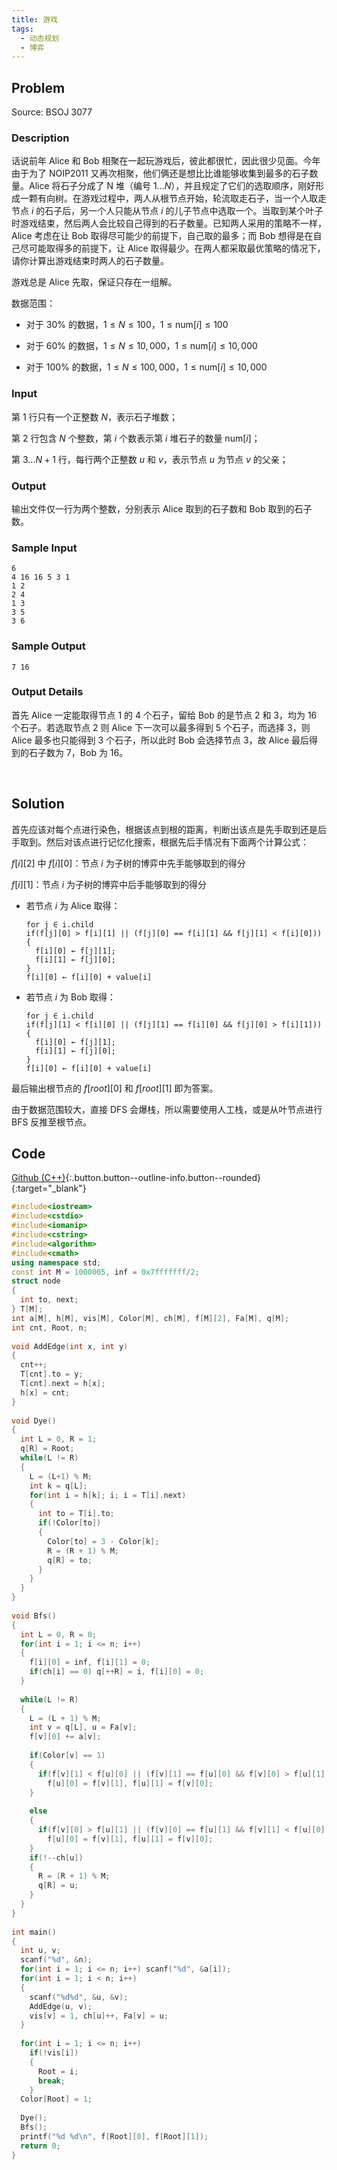 ```yaml
---
title: 游戏
tags:
  - 动态规划
  - 博弈
---
```


## Problem

Source: BSOJ 3077


### Description

话说前年 Alice 和 Bob 相聚在一起玩游戏后，彼此都很忙，因此很少见面。今年由于为了 NOIP2011 又再次相聚，他们俩还是想比比谁能够收集到最多的石子数量。Alice 将石子分成了 N 堆（编号 $1 \dots N$），并且规定了它们的选取顺序，刚好形成一颗有向树。在游戏过程中，两人从根节点开始，轮流取走石子，当一个人取走节点 $i$ 的石子后，另一个人只能从节点 $i$ 的儿子节点中选取一个。当取到某个叶子时游戏结束，然后两人会比较自己得到的石子数量。已知两人采用的策略不一样，Alice 考虑在让 Bob 取得尽可能少的前提下，自己取的最多；而 Bob 想得是在自己尽可能取得多的前提下，让 Alice 取得最少。在两人都采取最优策略的情况下，请你计算出游戏结束时两人的石子数量。 

游戏总是 Alice 先取，保证只存在一组解。


数据范围：

- 对于 $30\%​$ 的数据，$1\leq N \leq 100​$，$1 \leq \text{num}[i] \leq 100​$

- 对于 $60\%$ 的数据，$1\leq N\leq 10,000$，$1\leq \text{num}[i]\leq 10,000$ 

- 对于 $100\%$ 的数据，$1\leq N\leq 100,000$，$1\leq \text{num}[i]\leq 10,000$


### Input

第 1 行只有一个正整数 $N$，表示石子堆数； 

第 2 行包含 $N$ 个整数，第 $i$ 个数表示第 $i$ 堆石子的数量 $\text{num}[i]$； 

第 $3 \dots N+1$ 行，每行两个正整数 $u$ 和 $v$，表示节点 $u$ 为节点 $v$ 的父亲；


### Output

输出文件仅一行为两个整数，分别表示 Alice 取到的石子数和 Bob 取到的石子数。


### Sample Input

```
6 
4 16 16 5 3 1 
1 2 
2 4 
1 3 
3 5 
3 6
```


### Sample Output

```
7 16
```


### Output Details

首先 Alice 一定能取得节点 1 的 4 个石子，留给 Bob 的是节点 2 和 3，均为 16 个石子。若选取节点 2 则 Alice 下一次可以最多得到 5 个石子，而选择 3，则 Alice 最多也只能得到 3 个石子，所以此时 Bob 会选择节点 3，故 Alice 最后得到的石子数为 7，Bob 为 16。


&nbsp;

## Solution

首先应该对每个点进行染色，根据该点到根的距离，判断出该点是先手取到还是后手取到。然后对该点进行记忆化搜索，根据先后手情况有下面两个计算公式：

$f[i][2]$ 中 $f[i][0]$：节点 $i$ 为子树的博弈中先手能够取到的得分

$f[i][1]$：节点 $i$ 为子树的博弈中后手能够取到的得分


- 若节点 $i​$ 为 Alice 取得：

  ```
  for j ∈ i.child
  if(f[j][0] > f[i][1] || (f[j][0] == f[i][1] && f[j][1] < f[i][0]))
  { 
    f[i][0] ← f[j][1];
    f[i][1] ← f[j][0];
  }  
  f[i][0] ← f[i][0] + value[i]
  ```

- 若节点 $i$ 为 Bob 取得：

  ```
  for j ∈ i.child
  if(f[j][1] < f[i][0] || (f[j][1] == f[i][0] && f[j][0] > f[i][1]))
  {
    f[i][0] ← f[j][1];
    f[i][1] ← f[j][0];
  }
  f[i][0] ← f[i][0] + value[i]
  ```


最后输出根节点的 $f[root][0]$ 和 $f[root][1]$ 即为答案。

由于数据范围较大，直接 DFS 会爆栈，所以需要使用人工栈，或是从叶节点进行 BFS 反推至根节点。 


## Code

[Github (C++)](https://github.com/Renovamen/OI-ACM/blob/master/code/动态规划/其他/BSOJ3077-游戏.cpp){:.button.button--outline-info.button--rounded}{:target="_blank"}


```c++
#include<iostream>
#include<cstdio>
#include<iomanip>
#include<cstring>
#include<algorithm>
#include<cmath>
using namespace std;
const int M = 1000005, inf = 0x7fffffff/2;
struct node
{
  int to, next;
} T[M]; 
int a[M], h[M], vis[M], Color[M], ch[M], f[M][2], Fa[M], q[M];
int cnt, Root, n;
 
void AddEdge(int x, int y)
{
  cnt++;
  T[cnt].to = y;
  T[cnt].next = h[x];
  h[x] = cnt;
}
 
void Dye()
{
  int L = 0, R = 1;
  q[R] = Root;
  while(L != R)
  {
    L = (L+1) % M;
    int k = q[L];
    for(int i = h[k]; i; i = T[i].next)
    {
      int to = T[i].to;
      if(!Color[to])
      {
        Color[to] = 3 - Color[k];
        R = (R + 1) % M;
        q[R] = to;
      }	
    }     
  }
}
 
void Bfs()
{   
  int L = 0, R = 0;
  for(int i = 1; i <= n; i++) 
  {  
    f[i][0] = inf, f[i][1] = 0;
    if(ch[i] == 0) q[++R] = i, f[i][0] = 0;
  }  
  
  while(L != R)
  {
    L = (L + 1) % M;
    int v = q[L], u = Fa[v];
    f[v][0] += a[v];
	
    if(Color[v] == 1)
    {  
      if(f[v][1] < f[u][0] || (f[v][1] == f[u][0] && f[v][0] > f[u][1]))
        f[u][0] = f[v][1], f[u][1] = f[v][0];
    }
	
    else 
    {  
      if(f[v][0] > f[u][1] || (f[v][0] == f[u][1] && f[v][1] < f[u][0]))
        f[u][0] = f[v][1], f[u][1] = f[v][0];
    }
    if(!--ch[u])
    {
      R = (R + 1) % M;
      q[R] = u;	  
    }
  }
}
 
int main()
{	  
  int u, v;
  scanf("%d", &n);
  for(int i = 1; i <= n; i++) scanf("%d", &a[i]);
  for(int i = 1; i < n; i++)
  {  
    scanf("%d%d", &u, &v);
    AddEdge(u, v);
    vis[v] = 1, ch[u]++, Fa[v] = u;
  }
  
  for(int i = 1; i <= n; i++)
    if(!vis[i])
    {
      Root = i;
      break;
    }
  Color[Root] = 1;
  
  Dye();
  Bfs();
  printf("%d %d\n", f[Root][0], f[Root][1]);
  return 0;
}
```
